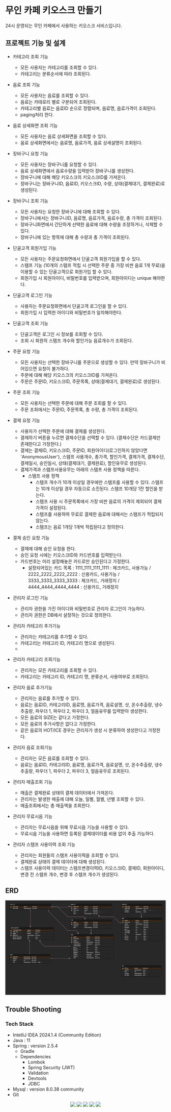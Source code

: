 # 무인 카페 키오스크 만들기

24시 운영되는 무인 카페에서 사용하는 키오스크 서비스입니다.

## 프로젝트 기능 및 설계

- 카테고리 조회 기능
  - 모든 사용자는 카테고리를 조회할 수 있다.
  - 카테고리는 분류순서에 따라 조회된다.

- 음료 조회 기능
  - 모든 사용자는 음료를 조회할 수 있다.
  - 음료는 카테로리 별로 구분되어 조회된다.
  - 카테고리별 음료는 음료ID 순으로 정렬되며, 음료명, 음료가격이 조회된다.
  - paging처리 한다.

- 음료 상세화면 조회 기능
  - 모든 사용자는 음료 상세화면을 조회할 수 있다.
  - 음료 상세화면에서는 음료명, 음료가격, 음료 상세설명이 조회된다.

- 장바구니 요청 기능
  - 모든 사용자는 장바구니를 요청할 수 있다.
  - 음료 상세화면에서 음료수량을 입력받아 장바구니를 생성한다.
  - 장바구니에 대해 해당 키오스크의 키오스크ID를 가져온다.
  - 장바구니는 장바구니ID, 음료ID, 키오스크ID, 수량, 상태(결제대기, 결제완료)로 생성된다.

- 장바구니 조회 기능
  - 모든 사용자는 요청한 장바구니에 대해 조회할 수 있다.
  - 장바구니에서는 장바구니ID, 음료명, 음료가격, 음료수량, 총 가격이 조회된다.
  - 장바구니화면에서 간단하게 선택한 음료에 대해 수량을 조정하거나, 삭제할 수 있다.
  - 장바구니에 있는 항목에 대해 총 수량과 총 가격이 조회된다.
 
- 단골고객 회원가입 기능
  - 모든 사용자는 주문요청화면에서 단골고객 회원가입을 할 수 있다.
  - 스탬프 기능 (10개의 스탬프 적립 시 선택한 주문 중 가장 비싼 음료 1개 무료)을 이용할 수 있는 단골고객으로 회원가입 할 수 있다.
  - 회원가입 시 회원아이디, 비밀번호를 입력받으며, 회원아이디는 unique 해야한다.

- 단골고객 로그인 기능
  - 사용자는 주문요청화면에서 단골고객 로그인을 할 수 있다.
  - 회원가입 시 입력한 아이디와 비밀번호가 일치해야한다.
 
- 단골고객 조회 기능
  - 단골고객은 로그인 시 정보를 조회할 수 있다.
  - 조회 시 회원의 스탬프 개수와 할인가능 음료개수가 조회된다.

- 주문 요청 기능
  - 모든 사용자는 선택한 장바구니를 주문으로 생성할 수 있다. 만약 장바구니가 비어있으면 요청이 불가하다.
  - 주문에 대해 해당 키오스크의 키오스크ID를 가져온다.
  - 주문은 주문ID, 키오스크ID, 주문목록, 상태(결제대기, 결제완료)로 생성된다.

- 주문 조회 기능
  - 모든 사용자는 선택한 주문에 대해 주문 조회를 할 수 있다.
  - 주문 조회에서는 주문ID, 주문목록, 총 수량, 총 가격이 조회된다.

- 결제 요청 기능
  - 사용자가 선택한 주문에 대해 결제를 생성한다.
  - 결제하기 버튼을 누르면 결제수단을 선택할 수 있다. (결제수단은 카드결제만 존재한다고 가정한다.)
  - 결제는 결제ID, 키오스크ID, 주문ID, 회원아이디(로그인하지 않았다면 'AnonymousUser'), 스탬프 사용개수, 총가격, 할인가격, 결제가격, 결제수단, 결제일시, 승인일시, 상태(결제대기, 결제완료), 할인유무로 생성된다.
  - 결제가격과 스탬프사용유무는 아래의 스탬프 사용 정책을 따른다.
    - 스탬프 사용 정책
      - 스탬프 개수가 10개 이상일 경우에만 스탬프를 사용할 수 있다. 스탬프는 10개 이상일 경우 자동으로 소진된다. 스탬프 10개당 1잔 할인을 받는다.
      - 스탬프 사용 시 주문목록에서 가장 비싼 음료의 가격이 제외되어 결제가격이 설정된다.
      - 스탬프를 사용하여 무료로 결제한 음료에 대해서는 스탬프가 적립되지 않는다.
      - 스탬프는 음료 1개당 1개씩 적립된다고 정의한다.
     
- 결제 승인 요청 기능
  - 결제에 대해 승인 요청을 한다.
  - 승인 요청 시에는 키오스크ID와 카드번호를 입력받는다.
  - 카드번호는 미리 설정해놓은 카드로만 승인된다고 가정한다.
    - 설정되어있는 카드 목록 : 1111_1111_1111_1111 : 체크카드, 사용가능 / 2222_2222_2222_2222 : 신용카드, 사용가능 / 3333_3333_3333_3333 : 체크카드, 거래정지 / 4444_4444_4444_4444 : 신용카드, 거래정지
        
- 관리자 로그인 기능
  - 관리자 권한을 가진 아이디와 비밀번호로 관리자 로그인이 가능하다.
  - 관리자 권한은 DB에서 설정하는 것으로 정의한다.

- 관리자 카테고리 추가기능
  - 관리자는 카테고리를 추가할 수 있다.
  - 카테고리는 카테고리 ID, 카테고리 명으로 생성된다.
  - 
- 관리자 카테고리 조회기능
  - 관리자는 모든 카테고리를 조회할 수 있다.
  - 카테고리는 카테고리 ID, 카테고리 명, 분류순서, 사용여부로 조회된다.

- 관리자 음료 추가기능
  - 관리자는 음료를 추가할 수 있다.
  - 음료는 음료ID, 카테고리ID, 음료명, 음료가격, 음료설명, 샷, 온수추출량, 냉수추출량, 파우더 1, 파우더 2, 파우더 3, 얼음유무를 입력받아 생성한다.
  - 모든 음료의 SIZE는 같다고 가정한다.
  - 모든 음료의 추가사항은 없다고 가정한다.
  - 같은 음료의 HOT/ICE 경우는 관리자가 생성 시 분류하여 생성한다고 가정한다.
 
- 관리자 음료 조회기능
  - 관리자는 모든 음료를 조회할 수 있다.
  - 음료는 음료ID, 카테고리ID, 음료명, 음료가격, 음료설명, 샷, 온수추출량, 냉수추출량, 파우더 1, 파우더 2, 파우더 3, 얼음유무로 조회된다.

- 관리자 매출조회 기능
  - 매출은 결제완료 상태의 결제 데이터에서 가져온다.
  - 관리자는 발생한 매출에 대해 오늘, 일별, 월별, 년별 조회할 수 있다.
  - 매출조회에서는 총 매출액을 조회한다.

- 관리자 무료시음 기능
  - 관리자는 무료시음을 위해 무료시음 기능을 사용할 수 있다.
  - 무료시음 기능을 사용하면 등록된 결제데이터를 비용 없이 추출 가능하다.

- 관리자 스탬프 사용이력 조회 기능
  - 관리자는 회원들의 스탬프 사용이력을 조회할 수 있다.
  - 결제완료 상태의 결제 데이터에 대해 생성된다.
  - 스탬프 사용이력 데이터는 스탬프변경이력ID, 키오스크ID, 결제ID, 회원아이디, 변경 전 스탬프 개수, 변경 후 스탬프 개수가 생성된다.


## ERD 
![ERD](cafekioskerd.png)

## Trouble Shooting

### Tech Stack
- IntelliJ IDEA 2024.1.4 (Community Edition)
- Java : 11
- Spring : version 2.5.4
  - Gradle
  - Dependencies
    - Lombok
    - Spring Security (JWT)
    - Validation
    - Devtools
    - JDBC
- Mysql : version 8.0.38 community
- Git
<div align=center> 
  <img src="https://img.shields.io/badge/intellijidea-000000?style=for-the-badge&logo=intellijidea&logoColor=white"> 
  <img src="https://img.shields.io/badge/java-007396?style=for-the-badge&logo=java&logoColor=white"> 
  <img src="https://img.shields.io/badge/spring-6DB33F?style=for-the-badge&logo=spring&logoColor=white"> 
  <img src="https://img.shields.io/badge/mysql-4479A1?style=for-the-badge&logo=mysql&logoColor=white"> 
  <img src="https://img.shields.io/badge/git-F05032?style=for-the-badge&logo=git&logoColor=white">
</div>
